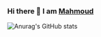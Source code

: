 ### Hi there 👋 I am [Mahmoud](https://razekmh.dev)

![Anurag's GitHub stats](https://github-readme-stats-paddyroddy.vercel.app/api?username=razekmh&show_icons=true&theme=dark)


<!--
**razekmh/razekmh** is a ✨ _special_ ✨ repository because its `README.md` (this file) appears on your GitHub profile.

Here are some ideas to get you started:

- 🔭 I’m currently working on ...
- 🌱 I’m currently learning ...
- 👯 I’m looking to collaborate on ...
- 🤔 I’m looking for help with ...
- 💬 Ask me about ...
- 📫 How to reach me: ...
- 😄 Pronouns: ...
- ⚡ Fun fact: ...
-->
